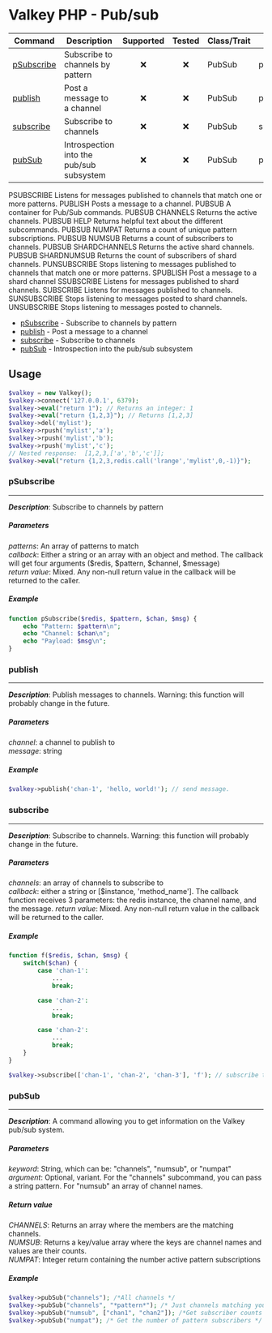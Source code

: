 # Valkey PHP - Pub/sub

|Command                    |Description                                |Supported  |Tested     |Class/Trait    |Method     |
|---                        |---                                        |:-:        |:-:        |---            |---        |
|[pSubscribe](#pSubscribe)  |Subscribe to channels by pattern           |:x:        |:x:        |PubSub         |pSubscribe |
|[publish](#publish)        |Post a message to a channel                |:x:        |:x:        |PubSub         |publish    |
|[subscribe](#subscribe)    |Subscribe to channels                      |:x:        |:x:        |PubSub         |subscribe  |
|[pubSub](#pubSub)          |Introspection into the pub/sub subsystem   |:x:        |:x:        |PubSub         |pubSub     |

PSUBSCRIBE Listens for messages published to channels that match one or more patterns.
PUBLISH Posts a message to a channel.
PUBSUB A container for Pub/Sub commands.
PUBSUB CHANNELS Returns the active channels.
PUBSUB HELP Returns helpful text about the different subcommands.
PUBSUB NUMPAT Returns a count of unique pattern subscriptions.
PUBSUB NUMSUB Returns a count of subscribers to channels.
PUBSUB SHARDCHANNELS Returns the active shard channels.
PUBSUB SHARDNUMSUB Returns the count of subscribers of shard channels.
PUNSUBSCRIBE Stops listening to messages published to channels that match one or more patterns.
SPUBLISH Post a message to a shard channel
SSUBSCRIBE Listens for messages published to shard channels.
SUBSCRIBE Listens for messages published to channels.
SUNSUBSCRIBE Stops listening to messages posted to shard channels.
UNSUBSCRIBE Stops listening to messages posted to channels.

* [pSubscribe](#psubscribe) - Subscribe to channels by pattern
* [publish](#publish) - Post a message to a channel
* [subscribe](#subscribe) - Subscribe to channels
* [pubSub](#pubsub) - Introspection into the pub/sub subsystem

## Usage

```php
$valkey = new Valkey();
$valkey->connect('127.0.0.1', 6379);
$valkey->eval("return 1"); // Returns an integer: 1
$valkey->eval("return {1,2,3}"); // Returns [1,2,3]
$valkey->del('mylist');
$valkey->rpush('mylist','a');
$valkey->rpush('mylist','b');
$valkey->rpush('mylist','c');
// Nested response:  [1,2,3,['a','b','c']];
$valkey->eval("return {1,2,3,redis.call('lrange','mylist',0,-1)}");
```

### pSubscribe
-----
_**Description**_: Subscribe to channels by pattern

##### *Parameters*
*patterns*: An array of patterns to match  
*callback*: Either a string or an array with an object and method.  The callback will get four arguments ($redis, $pattern, $channel, $message)  
*return value*: Mixed.  Any non-null return value in the callback will be returned to the caller.  
##### *Example*

```php
function pSubscribe($redis, $pattern, $chan, $msg) {
    echo "Pattern: $pattern\n";
    echo "Channel: $chan\n";
    echo "Payload: $msg\n";
}
```

### publish
-----
_**Description**_: Publish messages to channels. Warning: this function will probably change in the future.

##### *Parameters*
*channel*: a channel to publish to  
*message*: string

##### *Example*

```php
$valkey->publish('chan-1', 'hello, world!'); // send message.
```

### subscribe
-----
_**Description**_: Subscribe to channels. Warning: this function will probably change in the future.

##### *Parameters*
*channels*: an array of channels to subscribe to  
*callback*: either a string or [$instance, 'method_name']. The callback function receives 3 parameters: the redis instance, the channel name, and the message.
*return value*:  Mixed.  Any non-null return value in the callback will be returned to the caller.
##### *Example*

```php
function f($redis, $chan, $msg) {
    switch($chan) {
        case 'chan-1':
            ...
            break;

        case 'chan-2':
            ...
            break;

        case 'chan-2':
            ...
            break;
    }
}

$valkey->subscribe(['chan-1', 'chan-2', 'chan-3'], 'f'); // subscribe to 3 chans
```

### pubSub
-----
_**Description**_: A command allowing you to get information on the Valkey pub/sub system.

##### *Parameters*
*keyword*: String, which can be: "channels", "numsub", or "numpat"  
*argument*:  Optional, variant.  For the "channels" subcommand, you can pass a string pattern.  For "numsub" an array of channel names.

##### *Return value*
*CHANNELS*: Returns an array where the members are the matching channels.  
*NUMSUB*:  Returns a key/value array where the keys are channel names and values are their counts.  
*NUMPAT*:  Integer return containing the number active pattern subscriptions

##### *Example*

```php
$valkey->pubSub("channels"); /*All channels */
$valkey->pubSub("channels", "*pattern*"); /* Just channels matching your pattern */
$valkey->pubSub("numsub", ["chan1", "chan2"]); /*Get subscriber counts for 'chan1' and 'chan2'*/
$valkey->pubSub("numpat"); /* Get the number of pattern subscribers */


```